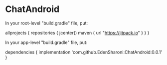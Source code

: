 # ChatAndroid

In your root-level "build.gradle" file, put:

allprojects {
        repositories {
            jcenter()
            maven { url "https://jitpack.io" }
        }
   }
   
   
   In your app-level "build.gradle" file, put:
   
   dependencies {
        implementation 'com.github.EdenSharoni:ChatAndroid:0.0.1'
   }
